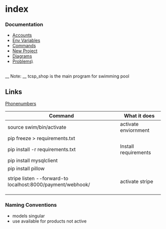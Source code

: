 # index

### Documentation

* [Accounts](accounts.md)
* [Env Variables](programming/variables.md)
* [Commands](programming/commands.md)
* [New Project](broken-reference)
* [Diagrams](swim.svg)
* [Problems](problems/reverse-statix-etc-problems.md)\


\
\_\_ Note: \_\_ tcsp\_shop is the main program for swimming pool

## Links

[Phonenumbers](https://django-phonenumber-field.readthedocs.io/en/latest/index.html)

| Command                                                    | What it does         |
| ---------------------------------------------------------- | -------------------- |
| source swim/bin/activate                                   | activate enviornment |
| pip freeze > requirements.txt                              |                      |
| pip install -r requirements.txt                            | Install requirements |
| pip install mysqlclient                                    |                      |
| pip install pillow                                         |                      |
|                                                            |                      |
| stripe listen --forward-to localhost:8000/payment/webhook/ | activate stripe      |
|                                                            |                      |
|                                                            |                      |
|                                                            |                      |

### Naming Conventions

* models singular
* use available for products not active
